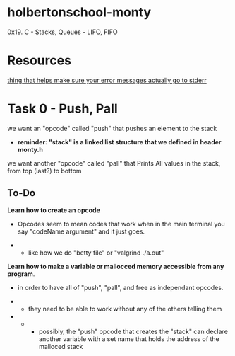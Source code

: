 # holbertonschool-monty
0x19. C - Stacks, Queues - LIFO, FIFO

# Resources

[thing that helps make sure your error messages actually go to stderr](https://github.com/sickill/stderred)

# Task 0 - Push, Pall

we want an "opcode" called "push" that pushes an element to the stack

- **reminder: "stack" is a linked list structure that we defined in header monty.h** 

we want another "opcode" called "pall" that Prints All values in the stack, from top (last?) to bottom

## To-Do

**Learn how to create an opcode**

- Opcodes seem to mean codes that work when in the main terminal you say "codeName argument" and it just goes.

- - like how we do "betty file" or "valgrind ./a.out"

**Learn how to make a variable or mallocced memory accessible from any program**.

- in order to have all of "push", "pall", and free as independant opcodes.

- - they need to be able to work without any of the others telling them

- - - possibly, the "push" opcode that creates the "stack" can declare another variable with a set name that holds the address of the malloced stack



